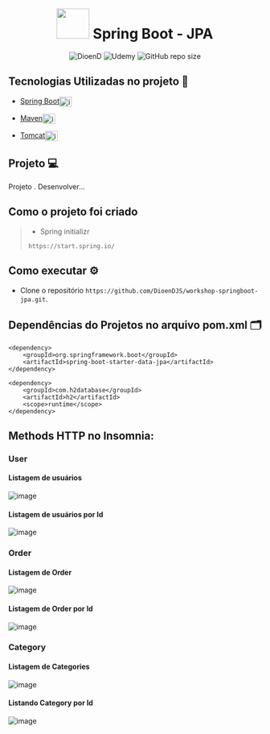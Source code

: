 <h1 align="center"><img src="https://cdn.jsdelivr.net/gh/devicons/devicon/icons/spring/spring-original.svg" height="60" width="65" alt="" /> Spring Boot - JPA</h1>

<p align="center">
    <img src="https://img.shields.io/static/v1?label=DioenD&message=Java&color=d2cca1&labelColor=757780" alt="DioenD">
    <img src="https://img.shields.io/static/v1?label=Udemy &message=java&color=dfdfdf&labelColor=41356b" alt="Udemy">
    <img alt="GitHub repo size" src="https://github.com/DioenDJS/workshop-springboot-jpa" >
</p>

## Tecnologias Utilizadas no projeto :construction:

- [Spring Boot](https://spring.io/projects/spring-boot)<img align="center" alt="img springboot" height="20" width="25" src="https://cdn.jsdelivr.net/gh/devicons/devicon/icons/spring/spring-original.svg" style="max-width:100%;" />

- [Maven](https://maven.apache.org/)<img align="center" alt="img maven" height="20" width="25" src="https://cdn.jsdelivr.net/gh/devicons/devicon/icons/apache/apache-original.svg" style="max-width:100%;" />

- [Tomcat](https://tomcat.apache.org/)<img align="center" alt="img tomcat" height="20" width="25" src="https://cdn.jsdelivr.net/gh/devicons/devicon/icons/tomcat/tomcat-original-wordmark.svg" style="max-width:100%;" />


## Projeto :computer:
Projeto . Desenvolver...

## Como o projeto foi criado 

> - Spring initializr
>
> ``` https://start.spring.io/ ```

## Como executar :gear:

- Clone o repositório `https://github.com/DioenDJS/workshop-springboot-jpa.git`.
<!-- - Ao final a aplicação estará disponível em `http://localhost:3000`. -->


## Dependências do Projetos no arquivo pom.xml :card_index_dividers:
```
<dependency>
    <groupId>org.springframework.boot</groupId>
    <artifactId>spring-boot-starter-data-jpa</artifactId>
</dependency>

<dependency>
    <groupId>com.h2database</groupId>
    <artifactId>h2</artifactId>
    <scope>runtime</scope>
</dependency>
```

## Methods HTTP no Insomnia:

### User

#### Listagem de usuários
![image](https://user-images.githubusercontent.com/76778401/210287244-c557a85c-96cd-4c33-b1ba-d577f3d22ec7.png)

#### Listagem de usuários por Id
![image](https://user-images.githubusercontent.com/76778401/210287227-2a07b6a1-b929-4e04-9d8c-176417828b9c.png)


### Order

#### Listagem de Order
![image](https://user-images.githubusercontent.com/76778401/210352520-eb1f31c9-0033-436a-b4ed-3af0a5abe0d0.png)

#### Listagem de Order por Id
![image](https://user-images.githubusercontent.com/76778401/210352470-0c19e558-2c71-4e77-9d52-e086dda049fe.png)

### Category

#### Listagem de Categories
![image](https://user-images.githubusercontent.com/76778401/210474375-2534eff5-5ead-4b55-a2ce-2ada771e37f6.png)

#### Listando Category por Id
![image](https://user-images.githubusercontent.com/76778401/210474404-c103577b-01c6-4b7d-9a49-debfbc51729d.png)



